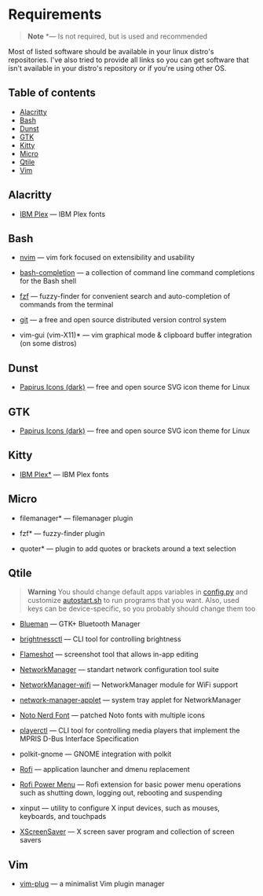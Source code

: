# Requirements
> **Note**
> \*&mdash; Is not required, but is used and recommended


Most of listed software should be available in your linux distro's
repositories. I've also tried to provide all links so you can get software
that isn't available in your distro's repository or if you're using other OS.



## Table of contents
- [Alacritty](#alacritty)
- [Bash](#bash)
- [Dunst](#dunst)
- [GTK](#gtk)
- [Kitty](#kitty)
- [Micro](#micro)
- [Qtile](#qtile)
- [Vim](#vim)



## Alacritty
- [IBM Plex](https://github.com/IBM/plex) &mdash; IBM Plex fonts


## Bash
- [nvim](https://github.com/neovim/neovim)
&mdash; vim fork focused on extensibility and usability

- [bash-completion](https://github.com/scop/bash-completion)
&mdash; a collection of command line command completions for the Bash shell

- [fzf](https://github.com/junegunn/fzf)
&mdash; fuzzy-finder for convenient search and auto-completion of commands
from the terminal

- [git](https://git-scm.com/)
&mdash; a free and open source distributed version control system

- vim-gui (vim-X11)\* &mdash;
vim graphical mode & clipboard buffer integration (on some distros)


## Dunst
- [Papirus Icons (dark)](https://github.com/PapirusDevelopmentTeam/papirus-icon-theme)
&mdash; free and open source SVG icon theme for Linux


## GTK
- [Papirus Icons (dark)](https://github.com/PapirusDevelopmentTeam/papirus-icon-theme)
&mdash; free and open source SVG icon theme for Linux


## Kitty
- [IBM Plex\*](https://github.com/IBM/plex) &mdash; IBM Plex fonts


## Micro
- filemanager\* &mdash; filemanager plugin

- fzf\* &mdash; fuzzy-finder plugin

- quoter\* &mdash; plugin to add quotes or brackets around a text selection


## Qtile
> **Warning**
> You should change default apps variables in
[config.py](.config/qtile/config.py) and customize
[autostart.sh](.config/qtile/autostart.sh) to run programs that you want.
Also, used keys can be device-specific, so you probably should change them too

- [Blueman](https://github.com/blueman-project/blueman)
&mdash; GTK+ Bluetooth Manager

- [brightnessctl](https://github.com/Hummer12007/brightnessctl)
&mdash; CLI tool for controlling brightness

- [Flameshot](https://flameshot.org)
&mdash; screenshot tool that allows in-app editing

- [NetworkManager](https://networkmanager.dev/)
&mdash; standart network configuration tool suite

- [NetworkManager-wifi](https://networkmanager.dev/)
&mdash; NetworkManager module for WiFi support

- [network-manager-applet](https://gitlab.gnome.org/GNOME/network-manager-applet)
&mdash; system tray applet for NetworkManager

- [Noto Nerd Font](https://nerdfonts.com)
&mdash; patched Noto fonts with multiple icons

- [playerctl](https://github.com/altdesktop/playerctl)
&mdash; CLI tool for controlling media players that implement the MPRIS D-Bus
Interface Specification

- polkit-gnome
&mdash; GNOME integration with polkit

- [Rofi](https://github.com/DaveDavenport/rofi)
&mdash; application launcher and dmenu replacement

- [Rofi Power Menu](https://github.com/jluttine/rofi-power-menu)
&mdash; Rofi extension for basic power menu operations such as shutting down,
logging out, rebooting and suspending

- xinput
&mdash; utility to configure X input devices, such as mouses, keyboards, and
touchpads

- [XScreenSaver](https://www.jwz.org/xscreensaver/)
&mdash; X screen saver program and collection of screen savers


## Vim
- [vim-plug](https://github.com/junegunn/vim-plug)
&mdash; a minimalist Vim plugin manager


